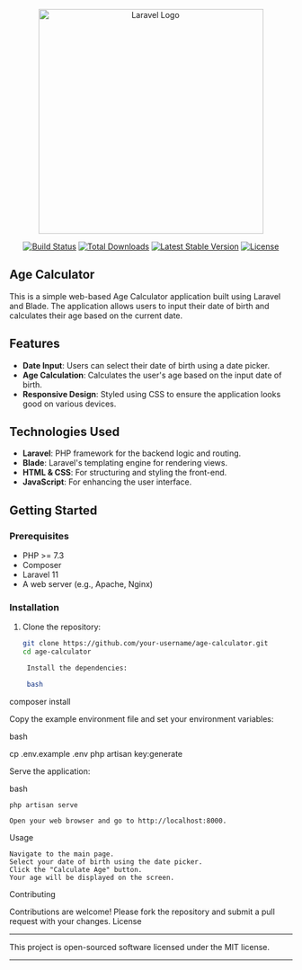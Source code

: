 <p align="center">
<a href="https://laravel.com" target="_blank"><img src="https://raw.githubusercontent.com/laravel/art/master/logo-lockup/5%20SVG/2%20CMYK/1%20Full%20Color/laravel-logolockup-cmyk-red.svg" width="400" alt="Laravel Logo"></a>
</p>

<p align="center">
<a href="https://github.com/your-username/age-calculator/actions"><img src="https://github.com/your-username/age-calculator/workflows/tests/badge.svg" alt="Build Status"></a>
<a href="https://packagist.org/packages/your-username/age-calculator"><img src="https://img.shields.io/packagist/dt/your-username/age-calculator" alt="Total Downloads"></a>
<a href="https://packagist.org/packages/your-username/age-calculator"><img src="https://img.shields.io/packagist/v/your-username/age-calculator" alt="Latest Stable Version"></a>
<a href="https://packagist.org/packages/your-username/age-calculator"><img src="https://img.shields.io/packagist/l/your-username/age-calculator" alt="License"></a>
</p>

## Age Calculator

This is a simple web-based Age Calculator application built using Laravel and Blade. The application allows users to input their date of birth and calculates their age based on the current date.

## Features

- **Date Input**: Users can select their date of birth using a date picker.
- **Age Calculation**: Calculates the user's age based on the input date of birth.
- **Responsive Design**: Styled using CSS to ensure the application looks good on various devices.

## Technologies Used

- **Laravel**: PHP framework for the backend logic and routing.
- **Blade**: Laravel's templating engine for rendering views.
- **HTML & CSS**: For structuring and styling the front-end.
- **JavaScript**: For enhancing the user interface.

## Getting Started

### Prerequisites

- PHP >= 7.3
- Composer
- Laravel 11
- A web server (e.g., Apache, Nginx)

### Installation

1. Clone the repository:
   ```bash
   git clone https://github.com/your-username/age-calculator.git
   cd age-calculator

    Install the dependencies:

    bash

composer install

Copy the example environment file and set your environment variables:

bash

cp .env.example .env
php artisan key:generate

Serve the application:

bash

    php artisan serve

    Open your web browser and go to http://localhost:8000.

Usage

    Navigate to the main page.
    Select your date of birth using the date picker.
    Click the "Calculate Age" button.
    Your age will be displayed on the screen.

Contributing

Contributions are welcome! Please fork the repository and submit a pull request with your changes.
License
<hr>

This project is open-sourced software licensed under the MIT license.
<hr>
